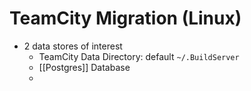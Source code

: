 # TeamCity Migration (Linux)

- 2 data stores of interest
  - TeamCity Data Directory: default `~/.BuildServer`
  - [[Postgres]] Database
  - 